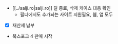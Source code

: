- [[../salji.ro|salji.ro]] 딜 종료, 삭제 케이스 대응 확인
  - 필터에서도 추가되는 사이트 지원필요, 웹, 앱 모두
- [x] 재산세 납부
- 북스포크 4 판매 시작
